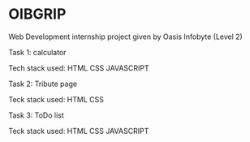 # OIBGRIP
Web Development internship project given by Oasis Infobyte (Level 2)

Task 1: calculator 

Tech stack used: HTML CSS JAVASCRIPT



Task 2: Tribute page 

Teck stack used: HTML CSS




Task 3: ToDo list

Teck stack used: HTML CSS JAVASCRIPT
